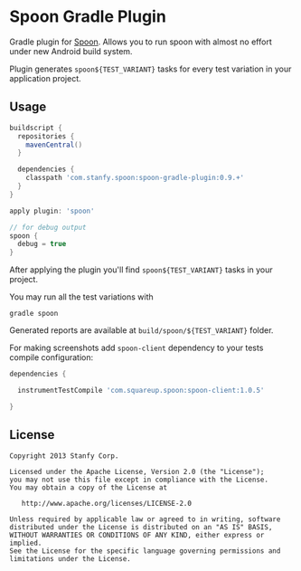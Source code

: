 Spoon Gradle Plugin
===================

Gradle plugin for [Spoon](https://github.com/square/spoon).
Allows you to run spoon with almost no effort under new Android build system.

Plugin generates `spoon${TEST_VARIANT}` tasks for every test variation in your application project.

Usage
-----
```groovy
buildscript {
  repositories {
    mavenCentral()
  }

  dependencies {
    classpath 'com.stanfy.spoon:spoon-gradle-plugin:0.9.+'
  }
}

apply plugin: 'spoon'

// for debug output
spoon {
  debug = true
}
```

After applying the plugin you'll find `spoon${TEST_VARIANT}` tasks in your project.

You may run all the test variations with
```
gradle spoon
```

Generated reports are available at `build/spoon/${TEST_VARIANT}` folder.

For making screenshots add `spoon-client` dependency to your tests compile configuration:
```groovy
dependencies {

  instrumentTestCompile 'com.squareup.spoon:spoon-client:1.0.5'

}
```

License
-------

    Copyright 2013 Stanfy Corp.

    Licensed under the Apache License, Version 2.0 (the "License");
    you may not use this file except in compliance with the License.
    You may obtain a copy of the License at

       http://www.apache.org/licenses/LICENSE-2.0

    Unless required by applicable law or agreed to in writing, software
    distributed under the License is distributed on an "AS IS" BASIS,
    WITHOUT WARRANTIES OR CONDITIONS OF ANY KIND, either express or implied.
    See the License for the specific language governing permissions and
    limitations under the License.
